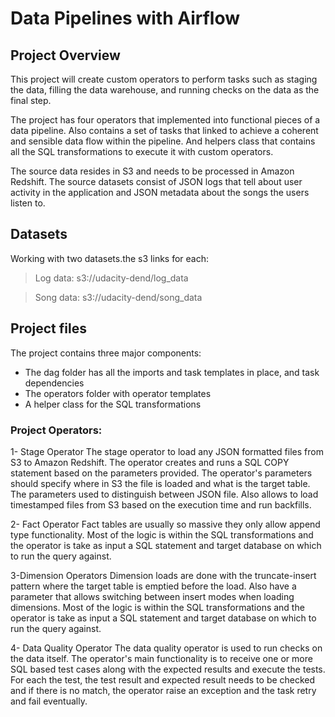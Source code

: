 # Data Pipelines with Airflow

## Project Overview
This project will create custom operators to perform tasks such as staging the data, filling the data warehouse, and running checks on the data as the final step.

The project has four operators that implemented into functional pieces of a data pipeline. Also contains a set of tasks that linked to achieve a coherent and sensible data flow within the pipeline. And helpers class that contains all the SQL transformations to execute it with custom operators.

The source data resides in S3 and needs to be processed in Amazon Redshift. The source datasets consist of JSON logs that tell about user activity in the application and JSON metadata about the songs the users listen to.

## Datasets
Working with two datasets.the s3 links for each:

> Log data: s3://udacity-dend/log_data

> Song data: s3://udacity-dend/song_data

## Project files
The project contains three major components:
- The dag folder has all the imports and task templates in place, and task dependencies
- The operators folder with operator templates
- A helper class for the SQL transformations

### Project Operators:
1- Stage Operator
The stage operator to load any JSON formatted files from S3 to Amazon Redshift. The operator creates and runs a SQL COPY statement based on the parameters provided. The operator's parameters should specify where in S3 the file is loaded and what is the target table.
The parameters used to distinguish between JSON file. Also allows to load timestamped files from S3 based on the execution time and run backfills.

2- Fact Operator
Fact tables are usually so massive they only allow append type functionality. Most of the logic is within the SQL transformations and the operator is take as input a SQL statement and target database on which to run the query against.

3-Dimension Operators
Dimension loads are done with the truncate-insert pattern where the target table is emptied before the load. Also have a parameter that allows switching between insert modes when loading dimensions. Most of the logic is within the SQL transformations and the operator is take as input a SQL statement and target database on which to run the query against. 
 
4- Data Quality Operator
The data quality operator is used to run checks on the data itself. The operator's main functionality is to receive one or more SQL based test cases along with the expected results and execute the tests. For each the test, the test result and expected result needs to be checked and if there is no match, the operator raise an exception and the task retry and fail eventually.
